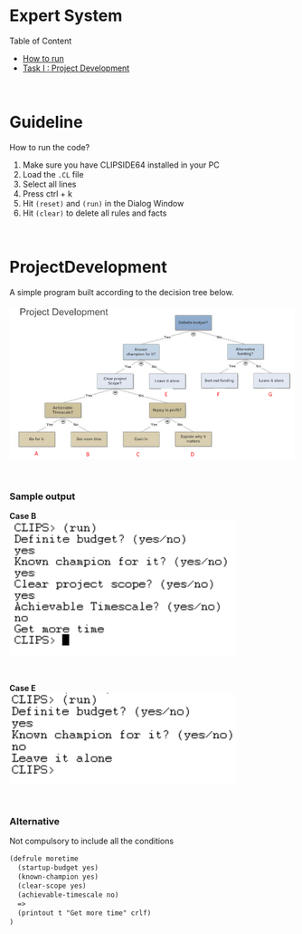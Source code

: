 # Expert System
Table of Content
* [How to run](#Guideline)
* [Task I : Project Development](#ProjectDevelopment)

<br/>

# Guideline
How to run the code? 
1. Make sure you have CLIPSIDE64 installed in your PC
2. Load the `.CL` file 
3. Select all lines
4. Press ctrl + k
5. Hit `(reset)` and `(run)` in the Dialog Window 
6. Hit `(clear)` to delete all rules and facts

<br/>

# ProjectDevelopment
A simple program built according to the decision tree below. <br/><br/>
<img src="img/projdev_dt.PNG" width=700>

<br/>

### Sample output 
**Case B** <br/>
<img src="img/projdev_b.PNG" width=400>

<br/>

**Case E** <br/>
<img src="img/projdev_e.PNG" width=400>

<br/>

### Alternative
Not compulsory to include all the conditions
```
(defrule moretime
  (startup-budget yes)
  (known-champion yes)
  (clear-scope yes)
  (achievable-timescale no)
  =>
  (printout t "Get more time" crlf)
)
```
